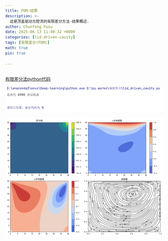 ```yaml
---
title: FDM:结果
description: >-
  这是顶盖驱动方腔流的有限差分方法-结果概述.
author: Chunfeng Fusu
date: 2025-06-13 11:49:32 +0800
categories: [lid-driven-cavity]
tags: [有限差分(FDM)]
math: true
pin: true

---
```

##

[有限差分法python代码](/picture/顶盖驱动方腔流/有限差分法/有限差分法.py)

![有限差分终端输出](../picture/顶盖驱动方腔流/有限差分法/有限差分终端输出.png)


![有限差分结果图](../picture/顶盖驱动方腔流/有限差分法/有限差分结果图.png)



